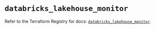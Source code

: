 # `databricks_lakehouse_monitor`

Refer to the Terraform Registry for docs: [`databricks_lakehouse_monitor`](https://registry.terraform.io/providers/databricks/databricks/1.57.0/docs/resources/lakehouse_monitor).
